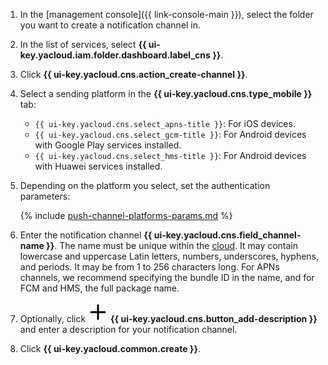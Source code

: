 
1. In the [management console]({{ link-console-main }}), select the folder you want to create a notification channel in.
1. In the list of services, select **{{ ui-key.yacloud.iam.folder.dashboard.label_cns }}**.
1. Click **{{ ui-key.yacloud.cns.action_create-channel }}**.
1. Select a sending platform in the **{{ ui-key.yacloud.cns.type_mobile }}** tab:

    * `{{ ui-key.yacloud.cns.select_apns-title }}`: For iOS devices.
    * `{{ ui-key.yacloud.cns.select_gcm-title }}`: For Android devices with Google Play services installed.
    * `{{ ui-key.yacloud.cns.select_hms-title }}`: For Android devices with Huawei services installed.

1. Depending on the platform you select, set the authentication parameters:

    {% include [push-channel-platforms-params.md](push-channel-platforms-params.md) %}

1. Enter the notification channel **{{ ui-key.yacloud.cns.field_channel-name }}**. The name must be unique within the [cloud](../../resource-manager/concepts/resources-hierarchy.md#cloud). It may contain lowercase and uppercase Latin letters, numbers, underscores, hyphens, and periods. It may be from 1 to 256 characters long. For APNs channels, we recommend specifying the bundle ID in the name, and for FCM and HMS, the full package name.
1. Optionally, click ![image](../../_assets/console-icons/plus.svg) **{{ ui-key.yacloud.cns.button_add-description }}** and enter a description for your notification channel.
1. Click **{{ ui-key.yacloud.common.create }}**.
